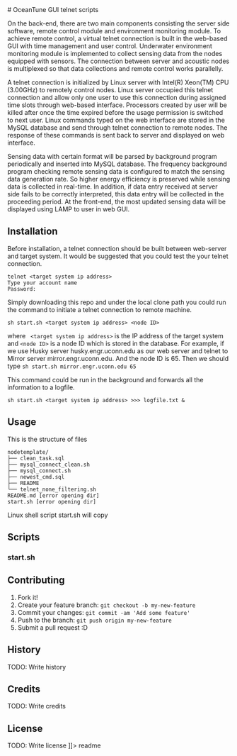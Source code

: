 <snippet>
# OceanTune GUI telnet scripts

On the back-end, there are two main components consisting the server side software, remote control module and environment monitoring module. To achieve remote control, a virtual telnet connection is built in the web-based GUI with time management and user control. Underwater environment monitoring module is implemented to collect sensing data from the nodes equipped with sensors. The connection between server and acoustic nodes is multiplexed so that data collections and remote control works parallelly.

A telnet connection is initialized by Linux server with Intel(R) Xeon(TM) CPU (3.00GHz) to remotely control nodes. Linux server occupied this telnet connection and allow only one user to use this connection during assigned time slots through web-based interface. Processors  created by user will be killed after once the time expired before the usage permission is switched to next user. Linux commands typed on the web interface are stored in the MySQL database and send through telnet connection to remote nodes. The response of these commands is sent back to server and displayed on web interface. 

Sensing data with certain format will be parsed by background program periodically and inserted into MySQL database. The frequency background program checking remote sensing data is configured to match the sensing data generation rate. So higher energy efficiency is preserved while sensing data is collected in real-time. In addition, if data entry received at server side fails to be correctly interpreted, this data entry will be collected in the proceeding period. At the front-end, the most updated sensing data will be displayed using LAMP to user in web GUI.

## Installation

Before installation, a telnet connection should be built between web-server and target system. It would be suggested that you could test the your telnet connection. 

```
telnet <target system ip address>
Type your account name
Password:
```

Simply downloading this repo and under the local clone path you could run the command to initiate a telnet connection to remote machine.

```
sh start.sh <target system ip address> <node ID>
```
 
where ` <target system ip address>` is the IP address of the target system and `<node ID>` is a node ID which is stored in the database. For example, if we use Husky server husky.engr.uconn.edu as our web server and telnet to Mirror server mirror.engr.uconn.edu. And the node ID is 65. Then we should type `sh start.sh mirror.engr.uconn.edu 65`  
 
This command could be run in the background and forwards all the information to a logfile.
```
sh start.sh <target system ip address> >>> logfile.txt &
```

## Usage

This is the structure of files 

```
nodetemplate/
├── clean_task.sql
├── mysql_connect_clean.sh
├── mysql_connect.sh
├── newest_cmd.sql
├── README
└── telnet_none_filtering.sh
README.md [error opening dir]
start.sh [error opening dir]
```

Linux shell script start.sh will copy 

## Scripts

### start.sh

###

## Contributing

1. Fork it!
2. Create your feature branch: `git checkout -b my-new-feature`
3. Commit your changes: `git commit -am 'Add some feature'`
4. Push to the branch: `git push origin my-new-feature`
5. Submit a pull request :D

## History

TODO: Write history

## Credits

TODO: Write credits

## License

TODO: Write license
]]></content>
  <tabTrigger>readme</tabTrigger>
</snippet>
